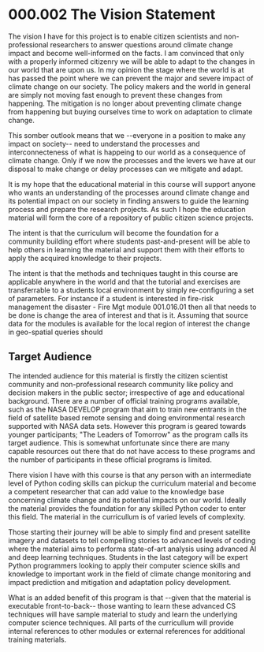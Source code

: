 # 000.002 The Vision Statement

The vision I have for this project is to enable citizen scientists and non-professional researchers to answer questions around climate change impact and become well-informed on the facts. I am convinced that only with a properly informed citizenry we will be able to adapt to the changes in our world that are upon us. In my opinion the stage where the world is at has passed the point where we can prevent the major and severe impact of climate change on our society. The policy makers and the world in general are simply not moving fast enough to prevent these changes from happening. The mitigation is no longer about preventing climate change from happening but buying ourselves time to work on adaptation to climate change.

This somber outlook means that we --everyone in a position to make any impact on society-- need to understand the processes and interconnecteness of what is happeing to our world as a consequence of climate change. Only if we now the processes and the levers we have at our disposal to make change or delay processes can we mitigate and adapt.

It is my hope that the educational material in this course will support anyone who wants an understanding of the processes around climate change and its potential impact on our society in finding answers to guide the learning process and prepare the research projects. As such I hope the education material will form the core of a repository of public citizen science projects. 

The intent is that the curriculum will become the foundation for a community building effort where students past-and-present will be able to help others in learning the material and support them with their efforts to  apply the acquired knowledge to their projects.

The intent is that the methods and techniques taught in this course are applicable anywhere in the world and that the tutorial and exercises are transferrable to a students local environment by simply re-configuring a set of parameters. For instance if a student is interested in fire-risk management the disaster - Fire Mgt module 001.016.01 then all that needs to be done is change the area of interest and that is it. Assuming that source data for the modules is available for the local region of interest the change in geo-spatial queries should 

## Target Audience

The intended audience for this material is firstly the citizen scientist community and non-professional research community like policy and decision makers in the public sector; irrespective of age and educational background. There are a number of official training programs available, such as the NASA DEVELOP program that aim to train new entrants in the field of satellite based remote sensing and doing environmental research supported with NASA data sets. However this program is geared towards younger participants; "The Leaders of Tomorrow" as the program calls its target audience. This is somewhat unfortunate since there are many capable resources out there that do not have access to these programs and the number of participants in these official programs is limited.

There vision I have with this course is that any person with an intermediate level of Python coding skills can pickup the curriculum material and become a competent researcher that can add value to the knowledge base concerning climate change and its potential impacts on our world. Ideally the material provides the foundation for any skilled Python coder to enter this field. The material in the curricullum is of varied levels of complexity. 

Those starting their journey will be able to simply find and present satellite imagery and datasets to tell compelling stories to advanced levels of coding where the material aims to performa state-of-art analysis using advanced AI and deep learning techniques. Students in the last category will be expert Python programmers looking to apply their computer science skills and knowledge to important work in the field of climate change monitoring and impact prediction and mitigation and adaptation policy development.

What is an added benefit of this program is that --given that the material is executable front-to-back-- those wanting to learn these advanced CS techniques will have sample material to study and learn the underlying computer science techniques. All parts of the curricullum will provide internal references to other modules or external references for additional training materials.
